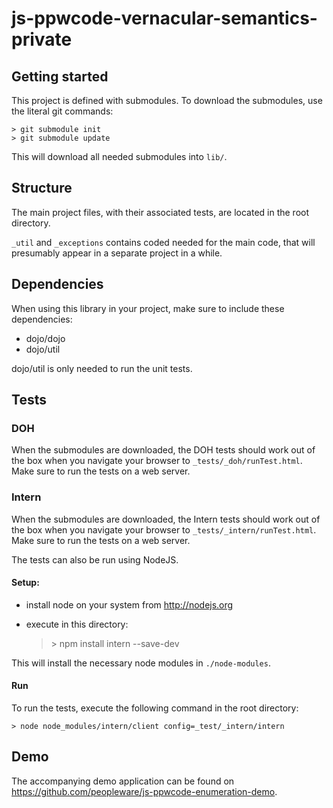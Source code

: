 js-ppwcode-vernacular-semantics-private
=======================================

Getting started
---------------
This project is defined  with submodules.
To download the submodules, use the literal git commands:

    > git submodule init
    > git submodule update

This will download all needed submodules into `lib/`.





Structure
---------
The main project files, with their associated tests, are located in
the root directory.

`_util` and `_exceptions` contains coded needed for
the main code, that will presumably appear in a separate project in
a while.



Dependencies
------------
When using this library in your project, make sure to include these
dependencies:

* dojo/dojo
* dojo/util

dojo/util is only needed to run the unit tests.



Tests
-----
### DOH
When the submodules are downloaded, the DOH tests should work out 
of the box when you navigate your browser to
`_tests/_doh/runTest.html`.
Make sure to run the tests on a web server.

### Intern
When the submodules are downloaded, the Intern tests should work out 
of the box when you navigate your browser to
`_tests/_intern/runTest.html`.
Make sure to run the tests on a web server.

The tests can also be run using NodeJS.

#### Setup:
* install node on your system from <http://nodejs.org>
* execute in this directory:

    >\> npm install intern --save-dev


This will install the necessary node modules in `./node-modules`.

#### Run
To run the tests, execute the following command in the root 
directory: 

    > node node_modules/intern/client config=_test/_intern/intern




Demo
----
The accompanying demo application can be found on
<https://github.com/peopleware/js-ppwcode-enumeration-demo>.

